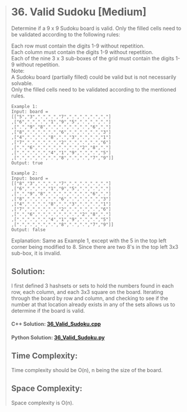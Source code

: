 > # 36. Valid Sudoku [Medium]
>Determine if a 9 x 9 Sudoku board is valid. Only the filled cells need to be validated according to the following rules:
>
>Each row must contain the digits 1-9 without repetition.  
>Each column must contain the digits 1-9 without repetition.  
>Each of the nine 3 x 3 sub-boxes of the grid must contain the digits 1-9 without repetition.  
>Note:  
>A Sudoku board (partially filled) could be valid but is not necessarily solvable.  
>Only the filled cells need to be validated according to the mentioned rules.  
>```
>Example 1:  
>Input: board =   
>[["5","3",".",".","7",".",".",".","."]  
>,["6",".",".","1","9","5",".",".","."]  
>,[".","9","8",".",".",".",".","6","."]  
>,["8",".",".",".","6",".",".",".","3"]  
>,["4",".",".","8",".","3",".",".","1"]  
>,["7",".",".",".","2",".",".",".","6"]  
>,[".","6",".",".",".",".","2","8","."]  
>,[".",".",".","4","1","9",".",".","5"]  
>,[".",".",".",".","8",".",".","7","9"]]
>Output: true  
>
>Example 2:  
>Input: board =  
>[["8","3",".",".","7",".",".",".","."]  
>,["6",".",".","1","9","5",".",".","."]  
>,[".","9","8",".",".",".",".","6","."]  
>,["8",".",".",".","6",".",".",".","3"]  
>,["4",".",".","8",".","3",".",".","1"]  
>,["7",".",".",".","2",".",".",".","6"]  
>,[".","6",".",".",".",".","2","8","."]  
>,[".",".",".","4","1","9",".",".","5"]  
>,[".",".",".",".","8",".",".","7","9"]]  
>Output: false
>```
>Explanation: Same as Example 1, except with the 5 in the top left corner being modified to 8. Since there are two 8's in the top left 3x3 sub-box, it is invalid.
>
> ## Solution:
> I first defined 3 hashsets or sets to hold the numbers found in each row, each column, and each 3x3 square on the board. Iterating through the board by row and column, and checking to see if the number at that location already exists in any of the sets allows us to determine if the board is valid.
>
> #### C++ Solution: [36_Valid_Sudoku.cpp](/c++/36_Valid_Sudoku.cpp)
> #### Python Solution: [36_Valid_Sudoku.py](/python/36_Valid_Sudoku.py)
>
> ## Time Complexity:
> Time complexity should be O(n), n being the size of the board.
> ## Space Complexity:
> Space complexity is O(n).